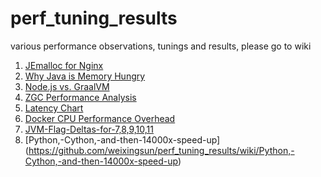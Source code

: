 # perf_tuning_results
various performance observations, tunings and results, please go to wiki

1. [JEmalloc for Nginx](https://github.com/weixingsun/perf_tuning_results/wiki/Stock-Nginx-Performance-Evaluation)
2. [Why Java is Memory Hungry](https://github.com/weixingsun/perf_tuning_results/wiki/Why-Java-is-Memory-Hungry)
3. [Node.js vs. GraalVM](https://github.com/weixingsun/perf_tuning_results/wiki/Node.js-vs.-GraalVM)
4. [ZGC Performance Analysis](https://github.com/weixingsun/perf_tuning_results/wiki/ZGC-Performance-Analysis)
5. [Latency Chart](https://github.com/weixingsun/perf_tuning_results/wiki/Latency-Chart)
6. [Docker CPU Performance Overhead](https://github.com/weixingsun/perf_tuning_results/wiki/Docker-CPU-Performance-Overhead)
7. [JVM-Flag-Deltas-for-7,8,9,10,11](https://github.com/weixingsun/perf_tuning_results/wiki/JVM-Flag-Deltas-for-7,8,9,10,11)
8. [Python,-Cython,-and-then-14000x-speed-up] (https://github.com/weixingsun/perf_tuning_results/wiki/Python,-Cython,-and-then-14000x-speed-up)
